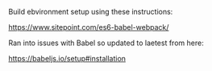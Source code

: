 Build ebvironment setup using these instructions:

https://www.sitepoint.com/es6-babel-webpack/

Ran into issues with Babel so updated to laetest from here:

https://babeljs.io/setup#installation

